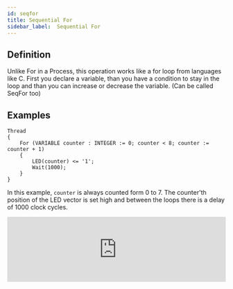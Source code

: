 ```yaml
---
id: seqfor
title: Sequential For
sidebar_label:  Sequential For
---
```


## Definition

Unlike For in a Process, this operation works like a for loop from languages like C. 
First you declare a variable, than you have a condition to stay in the loop and than you can increase or decrease the variable.
(Can be called SeqFor too)

## Examples

```vhdp
Thread 
{ 
	For (VARIABLE counter : INTEGER := 0; counter < 8; counter := counter + 1) 
	{ 
		LED(counter) <= '1'; 
		Wait(1000); 
	}
}
```
In this example, `counter` is always counted form 0 to 7. The counter'th position of the LED vector is set high and between the loops there is a delay of 1000 clock cycles.

<div class="fluidMedia"><iframe id="ytplayer" type="text/html" width="100%" src="https://www.youtube.com/embed/cODE2Xrxu6M?autoplay=0&origin=http://vhdplus.com" frameborder="0" allowFullScreen></iframe></div>